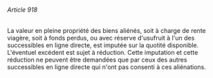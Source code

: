 ###### Article 918

La valeur en pleine propriété des biens aliénés, soit à charge de rente viagère, soit à fonds perdus, ou avec réserve d'usufruit à l'un des successibles en ligne directe, est imputée sur la quotité disponible. L'éventuel excédent est sujet à réduction. Cette imputation et cette réduction ne peuvent être demandées que par ceux des autres successibles en ligne directe qui n'ont pas consenti à ces aliénations.

